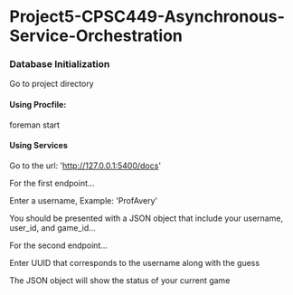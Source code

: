 # Project5-CPSC449-Asynchronous-Service-Orchestration
### Database Initialization
Go to project directory 


#### Using Procfile:
foreman start

#### Using Services
Go to the url: 'http://127.0.0.1:5400/docs'

For the first endpoint...

Enter a username, Example: 'ProfAvery'

You should be presented with a JSON object that include your username, user_id, and game_id...

For the second endpoint...

Enter UUID that corresponds to the username along with the guess

The JSON object will show the status of your current game 
